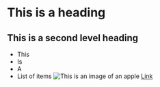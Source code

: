 # This is a heading
## This is a second level heading
- This
- Is
- A 
- List of items
![This is an image of an apple](https://www.applesfromny.com/wp-content/uploads/2020/05/20Ounce_NYAS-Apples2.png)
[Link](https://www.google.com)
